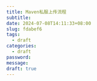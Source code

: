 ```yaml
---
title: Maven私服上传流程
subtitle: 
date: 2024-07-08T14:11:33+08:00
slug: fdabef6
tags:
  - draft
categories:
  - draft
password: 
message: 
draft: true
---
```



